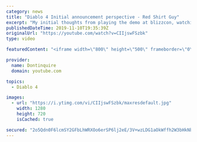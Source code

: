 ```yaml
---
category: news
title: "Diablo 4 Initial announcement perspective - Red Shirt Guy"
excerpt: "My initial thoughts from playing the demo at blizzcon, watching the developer interviews, and listening to the wacky Q&A from the systems and features panel."
publishedDateTime: 2019-11-10T19:35:39Z
originalUrl: "https://youtube.com/watch?v=CIIjswFSzbk"
type: video

featuredContent: "<iframe width=\"800\" height=\"500\" frameborder=\"0\" src=\"https://www.youtube.com/embed/CIIjswFSzbk\" allow=\"accelerometer; autoplay; encrypted-media; gyroscope; picture-in-picture\" allowfullscreen></iframe>"

provider:
  name: Dontinquire
  domain: youtube.com

topics:
  - Diablo 4

images:
  - url: "https://i.ytimg.com/vi/CIIjswFSzbk/maxresdefault.jpg"
    width: 1280
    height: 720
    isCached: true

secured: "2o5Qdn0F6lcmSY2GFbLhWRXOo6erSP6lj2eE/3V+wzLDG1aOkWffh2W3bHkNbLpHr+jBr9uFot8BRBGjDAVZ7I+nmXneDRWOz5Y9iuAReyilf2+lfZZF676hBjhvXHt3lp4oICIBnV7c++qwQVvfOpkqsDu3qUGP1rky4ftrAVc443/eQ+TANR8oFLyAoJMUDzjSVV5okJsl6iq+sU8ul8WZ28Ptzv4dLtnklNaPi67oD6srgeEvpLr8GHZABfLgKk/Pm30pSjveTfgnz0KqTbRO84ytrbhHdO4iWexpQ4OcN3YqUsM0eWgLJbGq6k9ExeBTvcqzoA0C7Yis+cC5Zuim5GaV+TyYxkAJzdu0VjADJ5eq3MyjHBNUbev/8TVFBORrYQM16zPv1llL/6QoscUAoQpwSZLUaB7hl+ZuPniFbJ7ePA+AZ3NORD+UR122;J8XgaqCVjKyeSMs9fDSXiw=="
---
```



